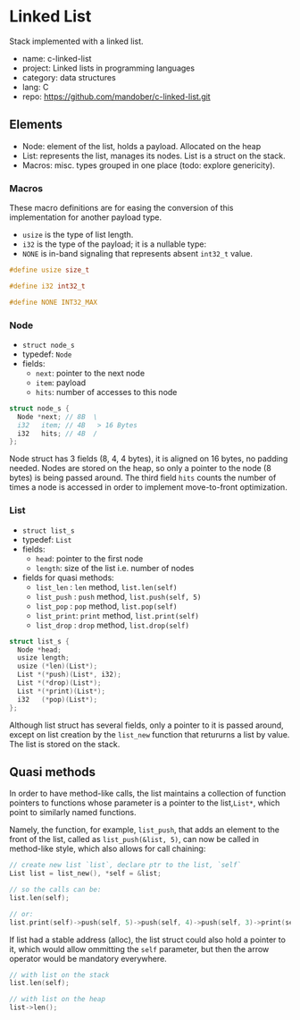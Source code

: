 # Linked List

Stack implemented with a linked list.

- name: c-linked-list
- project: Linked lists in programming languages
- category: data structures
- lang: C
- repo: https://github.com/mandober/c-linked-list.git


## Elements
- Node: element of the list, holds a payload. Allocated on the heap
- List: represents the list, manages its nodes. List is a struct on the stack.
- Macros: misc. types grouped in one place (todo: explore genericity).


### Macros
These macro definitions are for easing the conversion of this implementation for another payload type.

- `usize` is the type of list length.
- `i32` is the type of the payload; it is a nullable type:
- `NONE` is in-band signaling that represents absent `int32_t` value.

```c
#define usize size_t

#define i32 int32_t

#define NONE INT32_MAX
```



### Node

- `struct node_s`
- typedef: `Node`
- fields:
  - `next`: pointer to the next node
  - `item`: payload
  - `hits`: number of accesses to this node

```c
struct node_s {
  Node *next; // 8B  \
  i32   item; // 4B   > 16 Bytes
  i32   hits; // 4B  /
};
```

Node struct has 3 fields (8, 4, 4 bytes), it is aligned on 16 bytes, no padding needed. Nodes are stored on the heap, so only a pointer to the node (8 bytes) is being passed around. The third field `hits` counts the number of times a node is accessed in order to implement move-to-front optimization.



### List

- `struct list_s`
- typedef: `List`
- fields:
  - `head`: pointer to the first node
  - `length`: size of the list i.e. number of nodes
- fields for quasi methods:
  - `list_len`  : `len` method, `list.len(self)`
  - `list_push` : `push` method, `list.push(self, 5)`
  - `list_pop`  : `pop` method, `list.pop(self)`
  - `list_print`: `print` method, `list.print(self)`
  - `list_drop` : `drop` method, `list.drop(self)`


```c
struct list_s {
  Node *head;
  usize length;
  usize (*len)(List*);
  List *(*push)(List*, i32);
  List *(*drop)(List*);
  List *(*print)(List*);
  i32   (*pop)(List*);
};
```

Although list struct has several fields, only a pointer to it is passed around, except on list creation by the `list_new` function that retururns a list by value. The list is stored on the stack.


## Quasi methods
In order to have method-like calls, the list maintains a collection of function pointers to functions whose parameter is a pointer to the list,`List*`, which point to similarly named functions.

Namely, the function, for example, `list_push`, that adds an element to the front of the list, called as `list_push(&list, 5)`, can now be called in method-like style, which also allows for call chaining:

```c
// create new list `list`, declare ptr to the list, `self`
List list = list_new(), *self = &list;

// so the calls can be:
list.len(self);

// or:
list.print(self)->push(self, 5)->push(self, 4)->push(self, 3)->print(self);
```

If list had a stable address (alloc), the list struct could also hold a pointer to it, which would allow ommitting the `self` parameter, but then the arrow operator would be mandatory everywhere.

```c
// with list on the stack
list.len(self);

// with list on the heap
list->len();
```
